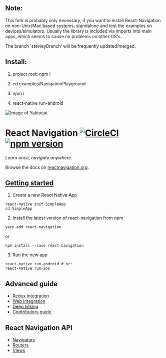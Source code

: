 ## Note: 
This fork is probably only necessary, if you want to install React-Navigation on non-Unix/Mac based systems, standalone and test the examples on devices/simulators. Usually the library is included via imports into main apps, which seems to cause no problems on other OS's.

The branch 'stevieyBranch' will be frequently updated/merged.

## Install:

1. project root: npm i

2. cd examples\NavigationPlayground

3. npm i

4. react-native run-android

![Image of Yaktocat](https://octodex.github.com/images/yaktocat.png)

# React Navigation [![CircleCI](https://circleci.com/gh/react-community/react-navigation/tree/master.svg?style=shield&circle-token=622fcb1d78413084c2f44699ed2104246a177485)](https://circleci.com/gh/react-community/react-navigation/tree/master) [![npm version](https://badge.fury.io/js/react-navigation.svg)](https://badge.fury.io/js/react-navigation)

*Learn once, navigate anywhere.*

Browse the docs on [reactnavigation.org](https://reactnavigation.org/).

## [Getting started](https://reactnavigation.org/docs/intro/)

1. Create a new React Native App
  ```
  react-native init SimpleApp
  cd SimpleApp
  ```

2. Install the latest version of react-navigation from npm
  ```
  yarn add react-navigation
  ```
  or
  ```
  npm install --save react-navigation
  ```

3. Run the new app
  ```
  react-native run-android # or:
  react-native run-ios
  ```

## Advanced guide

- [Redux integration](https://reactnavigation.org/docs/guides/redux)
- [Web integration](https://reactnavigation.org/docs/guides/web)
- [Deep linking](https://reactnavigation.org/docs/guides/linking)
- [Contributors guide](https://reactnavigation.org/docs/guides/contributors)

## React Navigation API

- [Navigators](https://reactnavigation.org/docs/navigators/)
- [Routers](https://reactnavigation.org/docs/routers/)
- [Views](https://reactnavigation.org/docs/views/)

